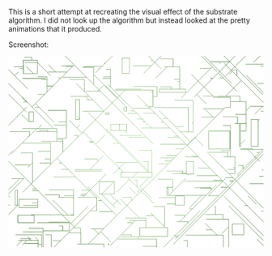 This is a short attempt at recreating the visual effect of the
substrate algorithm. I did not look up the algorithm but instead
looked at the pretty animations that it produced.

Screenshot:

![A screenshot of the application](screenshot.png?raw=true)
